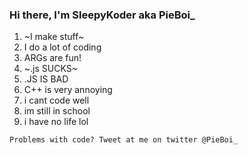 ### Hi there, I'm SleepyKoder aka PieBoi_

1. ~I make stuff~
2. I do a lot of coding
3. ARGs are fun!
4. ~.js SUCKS~
5. .JS IS BAD
6. C++ is very annoying
7. i cant code well
8. im still in school
9. i have no life lol

`Problems with code? Tweet at me on twitter @PieBoi_`
